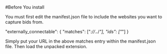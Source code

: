 #Before You install

You must first edit the manifest.json file to include the websites you want to capture bids from.

"externally_connectable": {
  "matches": ["*://*.*****.*****/*"],
  "ids": ["*"]
}

Simply put your URL in the above matches entry within the manifest.json file. Then load the unpacked extension.
